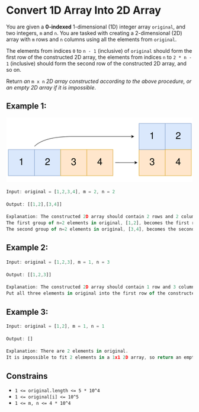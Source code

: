 # Convert 1D Array Into 2D Array

You are given a **0-indexed** 1-dimensional (1D) integer array `original`, and two integers, `m` and `n`. You are tasked with creating a 2-dimensional (2D) array with `m` rows and `n` columns using all the elements from `original`.

The elements from indices `0` to `n - 1` (inclusive) of `original` should form the first row of the constructed 2D array, the elements from indices `n` to `2 * n - 1` (inclusive) should form the second row of the constructed 2D array, and so on.

Return *an* `m x n` *2D array constructed according to the above procedure, or an empty 2D array if it is impossible*.

## Example 1:

![image](example.png)

```ts
Input: original = [1,2,3,4], m = 2, n = 2

Output: [[1,2],[3,4]]

Explanation: The constructed 2D array should contain 2 rows and 2 columns.
The first group of n=2 elements in original, [1,2], becomes the first row in the constructed 2D array.
The second group of n=2 elements in original, [3,4], becomes the second row in the constructed 2D array.
```

## Example 2:

```ts
Input: original = [1,2,3], m = 1, n = 3

Output: [[1,2,3]]

Explanation: The constructed 2D array should contain 1 row and 3 columns.
Put all three elements in original into the first row of the constructed 2D array.
```

## Example 3:

```ts
Input: original = [1,2], m = 1, n = 1

Output: []

Explanation: There are 2 elements in original.
It is impossible to fit 2 elements in a 1x1 2D array, so return an empty 2D array.
```

## Constrains

- `1 <= original.length <= 5 * 10^4`
- `1 <= original[i] <= 10^5`
- `1 <= m, n <= 4 * 10^4`

